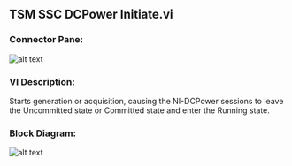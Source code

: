 ## **TSM SSC DCPower Initiate.vi**
### Connector Pane:
![alt text](/Instrument%20Control/DCPower/Control/TSM%20SSC%20DCPower%20Initiate.vic.png "TSM SSC DCPower Initiate.vi connector pane")

### VI Description:
Starts generation or acquisition, causing the NI-DCPower sessions to leave the Uncommitted state or Committed state and enter the Running state.

### Block Diagram:
![alt text](/Instrument%20Control/DCPower/Control/TSM%20SSC%20DCPower%20Initiate.vid.png "TSM SSC DCPower Initiate.vi block diagram")
